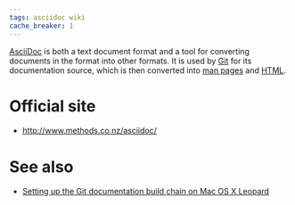 ```yaml
---
tags: asciidoc wiki
cache_breaker: 1
---
```


[AsciiDoc](/wiki/AsciiDoc) is both a text document format and a tool for converting documents in the format into other formats. It is used by [Git](/wiki/Git) for its documentation source, which is then converted into [man pages](/wiki/man_pages) and [HTML](/wiki/HTML).

# Official site

-   <http://www.methods.co.nz/asciidoc/>

# See also

-   [Setting up the Git documentation build chain on Mac OS X Leopard](/wiki/Setting_up_the_Git_documentation_build_chain_on_Mac_OS_X_Leopard)
